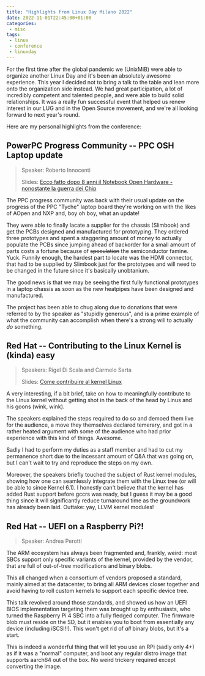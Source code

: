 ```yaml
---
title: "Highlights from Linux Day Milano 2022"
date: 2022-11-01T22:45:00+01:00
categories:
 - misc
tags:
 - linux
 - conference
 - linuxday
---
```


For the first time after the global pandemic we (UnixMiB) were able to organize another Linux Day and it's been an absolutely awesome experience. This year I decided not to bring a talk to the table and lean more onto the organization side instead. We had great participation, a lot of incredibly competent and talented people, and were able to build solid relationships. It was a really fun successful event that helped us renew interest in our LUG and in the Open Source movement, and we're all looking forward to next year's round.

Here are my personal highlights from the conference:

## PowerPC Progress Community -- PPC OSH Laptop update

> Speaker: Roberto Innocenti
>
> Slides: [Ecco fatto dopo 8 anni il Notebook Open Hardware - nonostante la guerra dei Chip](https://raw.githubusercontent.com/unixMiB/events/master/Linux%20Day%20Milano%202022/Ecco%20fatto%20dopo%208%20anni%20il%20Notebook%20Open%20Hardware%20-%20nonostante%20la%20guerra%20dei%20Chip%20-%20Roberto%20Innocenti%20-%20Power%20Progress%20Community.pdf)

The PPC progress community was back with their usual update on the progress of the PPC "Tyche" laptop board they're working on with the likes of AOpen and NXP and, boy oh boy, what an update!

They were able to finally lacate a supplier for the chassis (Slimbook) and get the PCBs designed and manufactured for prototyping. They ordered three prototypes and spent a staggering amount of money to actually populate the PCBs since jumping ahead of backorder for a small amount of parts costs a fortune because of ~~speculation~~ the semiconductor famine. Yuck. Funnily enough, the hardest part to locate was the HDMI connector, that had to be supplied by Slimbook just for the prototypes and will need to be changed in the future since it's basically unobtanium.

The good news is that we may be seeing the first fully functional prototypes in a laptop chassis as soon as the new heatpipes have been designed and manufactured.

The project has been able to chug along due to donations that were referred to by the speaker as "stupidly generous", and is a prime example of what the community can accomplish when there's a strong will to actually *do* something.

## Red Hat -- Contributing to the Linux Kernel is (kinda) easy

> Speakers: Rigel Di Scala and Carmelo Sarta
>
> Slides: [Come contribuire al kernel Linux](https://raw.githubusercontent.com/unixMiB/events/master/Linux%20Day%20Milano%202022/Come%20contribuire%20al%20kernel%20Linux%20-%20Rigel%20Di%20Scala%20e%20Carmelo%20Sarta.pdf)

A very interesting, if a bit brief, take on how to meaningfully contribute to the Linux kernel without getting shot in the back of the head by Linus and his goons (wink, wink).

The speakers explained the steps required to do so and demoed them live for the audience, a move they themselves declared temerary, and got in a rather heated argument with some of the audience who had prior experience with this kind of things. Awesome.

Sadly I had to perform my duties as a staff member and had to cut my permanence short due to the incessant amount of Q&A that was going on, but I can't wait to try and reproduce the steps on my own.

Moreover, the speakers briefly touched the subject of Rust kernel modules, showing how one can seamlessly integrate them with the Linux tree (or will be able to since Kernel 6.1). I honestly can't believe that the kernel has added Rust support before gccrs was ready, but I guess it may be a good thing since it will significantly reduce turnaround time as the groundwork has already been laid. Outtake: yay, LLVM kernel modules!

## Red Hat -- UEFI on a Raspberry Pi?!

> Speaker: Andrea Perotti

The ARM ecosystem has always been fragmented and, frankly, weird: most SBCs support only specific variants of the kernel, provided by the vendor, that are full of out-of-tree modifications and binary blobs.

This all changed when a consortium of vendors proposed a standard, mainly aimed at the datacenter, to bring all ARM devices closer together and avoid having to roll custom kernels to support each specific device tree.

This talk revolved around those standards, and showed us how an UEFI BIOS implementation targeting them was brought up by enthusiasts, who turned the Raspberry Pi 4 SBC into a fully fledged computer. The firmware blob must reside on the SD, but it enables you to boot from essentially any device (including iSCSI!!). This won't get rid of *all* binary blobs, but it's a start.

This is indeed a wonderful thing that will let you use an RPi (sadly only 4+) as if it was a "normal" computer, and boot any regular distro image that supports aarch64 out of the box. No weird trickery required except converting the image.
